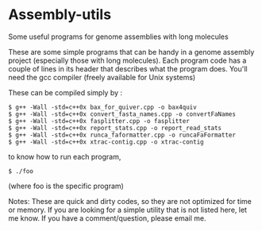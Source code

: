 # Assembly-utils
Some useful programs for genome assemblies with long molecules

These are some simple programs that can be handy in a genome assembly project (especially those with long molecules).
Each program code has a couple of lines in its header that describes what the program does. You'll need the gcc compiler (freely available for Unix systems)

These can be compiled simply by :

	$ g++ -Wall -std=c++0x bax_for_quiver.cpp -o bax4quiv
	$ g++ -Wall -std=c++0x convert_fasta_names.cpp -o convertFaNames
	$ g++ -Wall -std=c++0x fasplitter.cpp -o fasplitter
	$ g++ -Wall -std=c++0x report_stats.cpp -o report_read_stats
	$ g++ -Wall -std=c++0x runca_faformatter.cpp -o runcaFaFormatter
	$ g++ -Wall -std=c++0x xtrac-contig.cpp -o xtrac-contig


to know how to run each program, 

	$ ./foo 

(where foo is the specific program)

Notes:
These are quick and dirty codes, so they are not optimized for time or memory.
If you are looking for a simple utility that is not listed here, let me know. 
If you have a comment/question, please email me.
